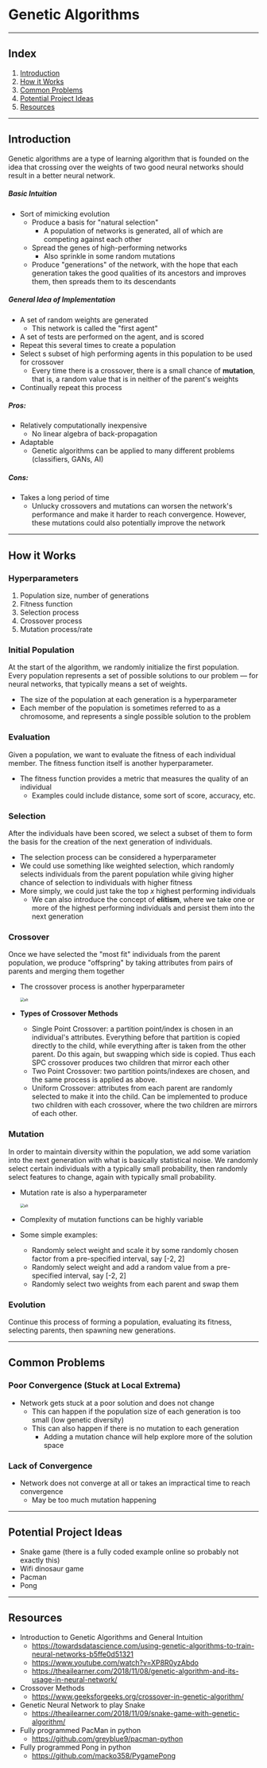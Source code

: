 # Genetic Algorithms

---

## Index

1. [Introduction](#introduction)
2. [How it Works](#how-it-works)
3. [Common Problems](#common-problems)
4. [Potential Project Ideas](#project-ideas)
5. [Resources](#resources)

---

## Introduction <a name="introduction"></a>

Genetic algorithms are a type of learning algorithm that is founded on the idea that crossing over the weights of two good neural networks should result in a better neural network.

##### Basic Intuition

* Sort of mimicking evolution
  * Produce a basis for "natural selection"
    * A population of networks is generated, all of which are competing against each other
  * Spread the genes of high-performing networks
    * Also sprinkle in some random mutations
  * Produce "generations" of the network, with the hope that each generation takes the good qualities of its ancestors and improves them, then spreads them to its descendants

##### General Idea of Implementation

* A set of random weights are generated
  * This network is called the "first agent"
* A set of tests are performed on the agent, and is scored
* Repeat this several times to create a population
* Select s subset of high performing agents in this population to be used for crossover
  * Every time there is a crossover, there is a small chance of **mutation**, that is, a random value that is in neither of the parent's weights
* Continually repeat this process

##### Pros:

* Relatively computationally inexpensive
  * No linear algebra of back-propagation
* Adaptable
  * Genetic algorithms can be applied to many different problems (classifiers, GANs, AI)

##### Cons:

* Takes a long period of time
  * Unlucky crossovers and mutations can worsen the network's performance and make it harder to reach convergence. However, these mutations could also potentially improve the network

---

## How it Works <a name="how-it-works"></a>

### Hyperparameters

1. Population size, number of generations
2. Fitness function
3. Selection process
4. Crossover process
5. Mutation process/rate

### Initial Population

At the start of the algorithm, we randomly initialize the first population. Every population represents a set of possible solutions to our problem — for neural networks, that typically means a set of weights.

* The size of the population at each generation is a hyperparameter
* Each member of the population is sometimes referred to as a chromosome, and represents a single possible solution to the problem

### Evaluation

Given a population, we want to evaluate the fitness of each individual member. The fitness function itself is another hyperparameter.

* The fitness function provides a metric that measures the quality of an individual
  * Examples could include distance, some sort of score, accuracy, etc.

### Selection

After the individuals have been scored, we select a subset of them to form the basis for the creation of the next generation of individuals.

* The selection process can be considered a hyperparameter
* We could use something like weighted selection, which randomly selects individuals from the parent population while giving higher chance of selection to individuals with higher fitness
* More simply, we could just take the top $x$ highest performing individuals
  * We can also introduce the concept of **elitism**, where we take one or more of the highest performing individuals and persist them into the next generation

### Crossover

Once we have selected the "most fit" individuals from the parent population, we produce "offspring" by taking attributes from pairs of parents and merging them together

* The crossover process is another hyperparameter

  <img src="./assets/notes/crossover-example.png" alt="alt" style="zoom:50%;" />
  
* **Types of Crossover Methods**

  * Single Point Crossover: a partition point/index is chosen in an individual's attributes. Everything before that partition is copied directly to the child, while everything after is taken from the other parent. Do this again, but swapping which side is copied. Thus each SPC crossover produces two children that mirror each other
  * Two Point Crossover: two partition points/indexes are chosen, and the same process is applied as above.
  * Uniform Crossover: attributes from each parent are randomly selected to make it into the child. Can be implemented to produce two children with each crossover, where the two children are mirrors of each other.

### Mutation

In order to maintain diversity within the population, we add some variation into the next generation with what is basically statistical noise. We randomly select certain individuals with a typically small probability, then randomly select features to change, again with typically small probability.

* Mutation rate is also a hyperparameter

  <img src="./assets/notes/mutation-example.png" alt="alt" style="zoom:50%;" />
  
* Complexity of mutation functions can be highly variable

* Some simple examples:

  * Randomly select weight and scale it by some randomly chosen factor from a pre-specified interval, say [-2, 2]
  * Randomly select weight and add a random value from a pre-specified interval, say [-2, 2]
  * Randomly select two weights from each parent and swap them

### Evolution

Continue this process of forming a population, evaluating its fitness, selecting parents, then spawning new generations.

---

## Common Problems <a name="common-problems"></a>

### Poor Convergence (Stuck at Local Extrema)

* Network gets stuck at a poor solution and does not change
  * This can happen if the population size of each generation is too small (low genetic diversity)
  * This can also happen if there is no mutation to each generation
    * Adding a mutation chance will help explore more of the solution space

### Lack of Convergence

* Network does not converge at all or takes an impractical time to reach convergence
  * May be too much mutation happening

---

## Potential Project Ideas <a name="project-ideas"></a>

* Snake game (there is a fully coded example online so probably not exactly this)
* Wifi dinosaur game
* Pacman
* Pong

---

## Resources

* Introduction to Genetic Algorithms and General Intuition
  * https://towardsdatascience.com/using-genetic-algorithms-to-train-neural-networks-b5ffe0d51321
  * https://www.youtube.com/watch?v=XP8R0yzAbdo
  * https://theailearner.com/2018/11/08/genetic-algorithm-and-its-usage-in-neural-network/
* Crossover Methods
  * https://www.geeksforgeeks.org/crossover-in-genetic-algorithm/
* Genetic Neural Network to play Snake
  * https://theailearner.com/2018/11/09/snake-game-with-genetic-algorithm/
* Fully programmed PacMan in python
  * https://github.com/greyblue9/pacman-python
* Fully programmed Pong in python
  * https://github.com/macko358/PygamePong
